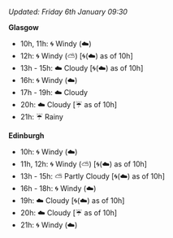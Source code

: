 *Updated: Friday 6th January 09:30*

**Glasgow**

* 10h, 11h: :cyclone: Windy (:cloud:)
* 12h: :cyclone: Windy (:partly_sunny:) [:cyclone:(:cloud:) as of 10h]
* 13h - 15h: :cloud: Cloudy [:cyclone:(:cloud:) as of 10h]
* 16h: :cyclone: Windy (:cloud:)
* 17h - 19h: :cloud: Cloudy
* 20h: :cloud: Cloudy [:umbrella: as of 10h]
* 21h: :umbrella: Rainy

**Edinburgh**

* 10h: :cyclone: Windy (:cloud:)
* 11h, 12h: :cyclone: Windy (:partly_sunny:) [:cyclone:(:cloud:) as of 10h]
* 13h - 15h: :partly_sunny: Partly Cloudy [:cyclone:(:cloud:) as of 10h]
* 16h - 18h: :cyclone: Windy (:cloud:)
* 19h: :cloud: Cloudy [:cyclone:(:cloud:) as of 10h]
* 20h: :cloud: Cloudy [:umbrella: as of 10h]
* 21h: :cyclone: Windy (:cloud:)
